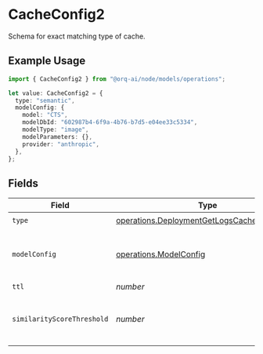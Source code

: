 # CacheConfig2

Schema for exact matching type of cache.

## Example Usage

```typescript
import { CacheConfig2 } from "@orq-ai/node/models/operations";

let value: CacheConfig2 = {
  type: "semantic",
  modelConfig: {
    model: "CTS",
    modelDbId: "602987b4-6f9a-4b76-b7d5-e04ee33c5334",
    modelType: "image",
    modelParameters: {},
    provider: "anthropic",
  },
};
```

## Fields

| Field                                                                                                      | Type                                                                                                       | Required                                                                                                   | Description                                                                                                |
| ---------------------------------------------------------------------------------------------------------- | ---------------------------------------------------------------------------------------------------------- | ---------------------------------------------------------------------------------------------------------- | ---------------------------------------------------------------------------------------------------------- |
| `type`                                                                                                     | [operations.DeploymentGetLogsCacheConfigType](../../models/operations/deploymentgetlogscacheconfigtype.md) | :heavy_check_mark:                                                                                         | N/A                                                                                                        |
| `modelConfig`                                                                                              | [operations.ModelConfig](../../models/operations/modelconfig.md)                                           | :heavy_check_mark:                                                                                         | Configuration of embedding model to be used                                                                |
| `ttl`                                                                                                      | *number*                                                                                                   | :heavy_minus_sign:                                                                                         | Time To Live                                                                                               |
| `similarityScoreThreshold`                                                                                 | *number*                                                                                                   | :heavy_minus_sign:                                                                                         | A floating-point number typically ranging from 0 to 1.                                                     |